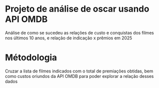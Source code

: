 # Projeto de análise de oscar usando API OMDB

Análise de como se sucedeu as relações de custo e conquistas dos filmes nos últimos 10 anos, e relação de indicação x prêmios em 2025

# Métodologia

Cruzar a lista de filmes indicados com o total de premiações obtidas, bem como custos oriundos da API OMDB para poder explorar a relação desses dados